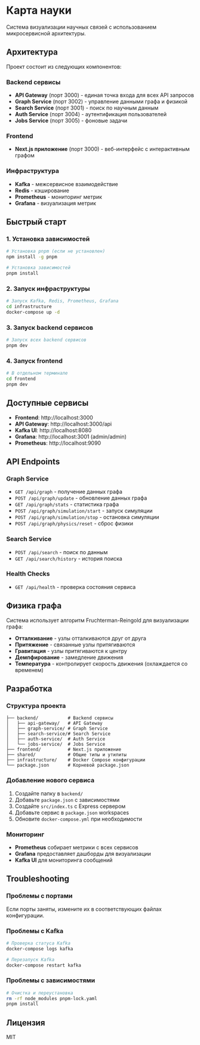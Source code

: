 # Карта науки

Система визуализации научных связей с использованием микросервисной архитектуры.

## Архитектура

Проект состоит из следующих компонентов:

### Backend сервисы
- **API Gateway** (порт 3000) - единая точка входа для всех API запросов
- **Graph Service** (порт 3002) - управление данными графа и физикой
- **Search Service** (порт 3001) - поиск по научным данным
- **Auth Service** (порт 3004) - аутентификация пользователей
- **Jobs Service** (порт 3005) - фоновые задачи

### Frontend
- **Next.js приложение** (порт 3000) - веб-интерфейс с интерактивным графом

### Инфраструктура
- **Kafka** - межсервисное взаимодействие
- **Redis** - кэширование
- **Prometheus** - мониторинг метрик
- **Grafana** - визуализация метрик

## Быстрый старт

### 1. Установка зависимостей

```bash
# Установка pnpm (если не установлен)
npm install -g pnpm

# Установка зависимостей
pnpm install
```

### 2. Запуск инфраструктуры

```bash
# Запуск Kafka, Redis, Prometheus, Grafana
cd infrastructure
docker-compose up -d
```

### 3. Запуск backend сервисов

```bash
# Запуск всех backend сервисов
pnpm dev
```

### 4. Запуск frontend

```bash
# В отдельном терминале
cd frontend
pnpm dev
```

## Доступные сервисы

- **Frontend**: http://localhost:3000
- **API Gateway**: http://localhost:3000/api
- **Kafka UI**: http://localhost:8080
- **Grafana**: http://localhost:3001 (admin/admin)
- **Prometheus**: http://localhost:9090

## API Endpoints

### Graph Service
- `GET /api/graph` - получение данных графа
- `POST /api/graph/update` - обновление данных графа
- `GET /api/graph/stats` - статистика графа
- `POST /api/graph/simulation/start` - запуск симуляции
- `POST /api/graph/simulation/stop` - остановка симуляции
- `POST /api/graph/physics/reset` - сброс физики

### Search Service
- `POST /api/search` - поиск по данным
- `GET /api/search/history` - история поиска

### Health Checks
- `GET /api/health` - проверка состояния сервиса

## Физика графа

Система использует алгоритм Fruchterman-Reingold для визуализации графа:

- **Отталкивание** - узлы отталкиваются друг от друга
- **Притяжение** - связанные узлы притягиваются
- **Гравитация** - узлы притягиваются к центру
- **Демпфирование** - замедление движения
- **Температура** - контролирует скорость движения (охлаждается со временем)

## Разработка

### Структура проекта

```
├── backend/           # Backend сервисы
│   ├── api-gateway/   # API Gateway
│   ├── graph-service/ # Graph Service
│   ├── search-service/# Search Service
│   ├── auth-service/  # Auth Service
│   └── jobs-service/  # Jobs Service
├── frontend/          # Next.js приложение
├── shared/            # Общие типы и утилиты
├── infrastructure/    # Docker Compose конфигурации
└── package.json       # Корневой package.json
```

### Добавление нового сервиса

1. Создайте папку в `backend/`
2. Добавьте `package.json` с зависимостями
3. Создайте `src/index.ts` с Express сервером
4. Добавьте сервис в `package.json` workspaces
5. Обновите `docker-compose.yml` при необходимости

### Мониторинг

- **Prometheus** собирает метрики с всех сервисов
- **Grafana** предоставляет дашборды для визуализации
- **Kafka UI** для мониторинга сообщений

## Troubleshooting

### Проблемы с портами
Если порты заняты, измените их в соответствующих файлах конфигурации.

### Проблемы с Kafka
```bash
# Проверка статуса Kafka
docker-compose logs kafka

# Перезапуск Kafka
docker-compose restart kafka
```

### Проблемы с зависимостями
```bash
# Очистка и переустановка
rm -rf node_modules pnpm-lock.yaml
pnpm install
```

## Лицензия

MIT
